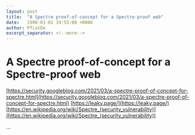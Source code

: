 ```yaml
---
layout: post
title:  "A Spectre proof-of-concept for a Spectre-proof web"
date:   1990-01-01 19:55:00 +0000
author: PfiatDe
excerpt_separator: <!--more-->
---
```


# A Spectre proof-of-concept for a Spectre-proof web
[https://security.googleblog.com/2021/03/a-spectre-proof-of-concept-for-spectre.html](https://security.googleblog.com/2021/03/a-spectre-proof-of-concept-for-spectre.html)
[https://leaky.page/](https://leaky.page/)
[https://en.wikipedia.org/wiki/Spectre_(security_vulnerability)](https://en.wikipedia.org/wiki/Spectre_(security_vulnerability))

...
<!--more-->
